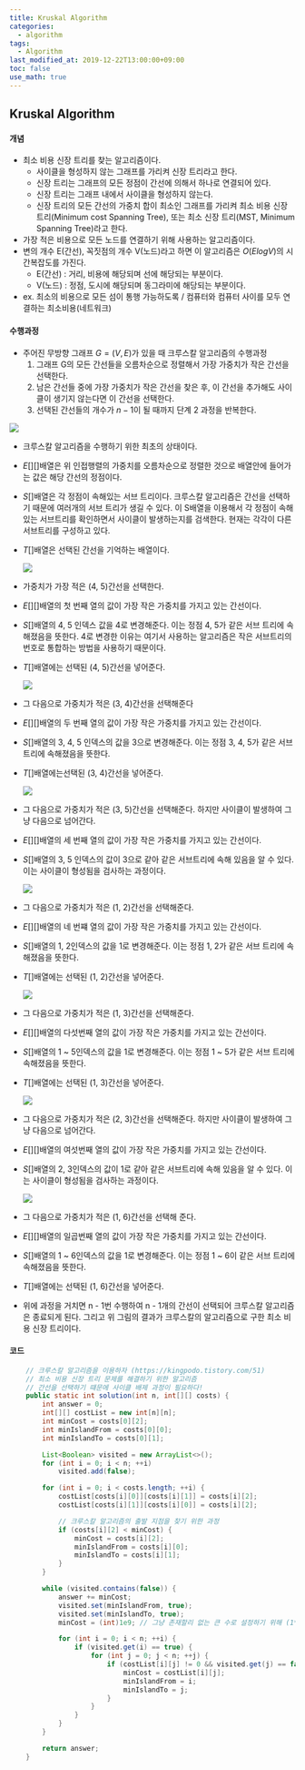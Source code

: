 ```yaml
---
title: Kruskal Algorithm
categories:
  - algorithm
tags:
  - Algorithm
last_modified_at: 2019-12-22T13:00:00+09:00
toc: false
use_math: true
---
```


## Kruskal Algorithm

#### 개념

* 최소 비용 신장 트리를 찾는 알고리즘이다.
  * 사이클을 형성하지 않는 그래프를 가리켜 신장 트리라고 한다.
  * 신장 트리는 그래프의 모든 정점이 간선에 의해서 하나로 연결되어 있다.
  * 신장 트리는 그래프 내에서 사이클을 형성하지 않는다.
  * 신장 트리의 모든 간선의 가중치 합이 최소인 그래프를 가리켜 최소 비용 신장 트리(Minimum cost Spanning Tree), 또는 최소 신장 트리(MST, Minimum Spanning Tree)라고 한다.
* 가장 적은 비용으로 모든 노드를 연결하기 위해 사용하는 알고리즘이다.
* 변의 개수 E(간선), 꼭짓점의 개수 V(노드)라고 하면 이 알고리즘은 $O(ElogV)$의 시간복잡도를 가진다.
  * E(간선) : 거리, 비용에 해당되며 선에 해당되는 부분이다.
  * V(노드) : 정점, 도시에 해당되며 동그라미에 해당되는 부분이다.
* ex. 최소의 비용으로 모든 섬이 통행 가능하도록 / 컴퓨터와 컴퓨터 사이를 모두 연결하는 최소비용(네트워크)

#### 수행과정

* 주어진 무방향 그래프 $G = (V, E)$가 있을 때 크루스칼 알고리즘의 수행과정
  1. 그래프 G의 모든 간선들을 오름차순으로 정렬해서 가장 가중치가 작은 간선을 선택한다.
  2. 남은 간선들 중에 가장 가중치가 작은 간선을 찾은 후, 이 간선을 추가해도 사이클이 생기지 않는다면 이 간선을 선택한다.
  3. 선택된 간선들의 개수가 $n - 1$이 될 때까지 단계 2 과정을 반복한다.

![](https://i.imgur.com/5q3OHxg.png)

* 크루스칼 알고리즘을 수행하기 위한 최초의 상태이다. 

* $E[][]$배열은 위 인접행렬의 가중치를 오름차순으로 정렬한 것으로 배열안에 들어가는 값은 해당 간선의 정점이다.

* $S[]$배열은 각 정점이 속해있는 서브 트리이다. 크루스칼 알고리즘은 간선을 선택하기 때문에 여러개의 서브 트리가 생길 수 있다. 이 S배열을 이용해서 각 정점이 속해있는 서브트리를 확인하면서 사이클이 발생하는지를 검색한다. 현재는 각각이 다른 서브트리를 구성하고 있다.

* $T[]$배열은 선택된 간선을 기억하는 배열이다.

  ![](https://i.imgur.com/NJckyrz.png)

* 가중치가 가장 적은 (4, 5)간선을 선택한다.

* $E[][]$배열의 첫 번째 열의 값이 가장 작은 가중치를 가지고 있는 간선이다.

* $S[]$배열의 4, 5 인덱스 값을 4로 변경해준다. 이는 정점 4, 5가 같은 서브 트리에 속해졌음을 뜻한다. 4로 변경한 이유는 여기서 사용하는 알고리즘은 작은 서브트리의 번호로 통합하는 방법을 사용하기 때문이다.

* $T[]$배열에는 선택된 (4, 5)간선을 넣어준다.

  ![](https://i.imgur.com/BfMwb69.png)

* 그 다음으로 가중치가 적은 (3, 4)간선을 선택해준다

* $E[][]$배열의 두 번째 열의 값이 가장 작은 가중치를 가지고 있는 간선이다.

* $S[]$배열의 3, 4, 5 인덱스의 값을 3으로 변경해준다. 이는 정점 3, 4, 5가 같은 서브트리에 속해졌음을 뜻한다.

* $T[]$배열에는선택된 (3, 4)간선을 넣어준다.

  ![](https://i.imgur.com/uAUs9Cv.png)

* 그 다음으로 가중치가 적은 (3, 5)간선을 선택해준다. 하지만 사이클이 발생하여 그냥 다음으로 넘어간다.

* $E[][]$배열의 세 번째 열의 값이 가장 작은 가중치를 가지고 있는 간선이다.

* $S[]$배열의 3, 5 인덱스의 값이 3으로 같아 같은 서브트리에 속해 있음을 알 수 있다. 이는 사이클이 형성됨을 검사하는 과정이다.

  ![](https://i.imgur.com/Gel8hdx.png)

* 그 다음으로 가중치가 적은 (1, 2)간선을 선택해준다.

* $E[][]$배열의 네 번쨰 열의 값이 가장 작은 가중치를 가지고 있는 간선이다.

* $S[]$배열의 1, 2인덱스의 값을 1로 변경해준다. 이는 정점 1, 2가 같은 서브 트리에 속해졌음을 뜻한다.

* $T[]$배열에는 선택된 (1, 2)간선을 넣어준다.

  ![](https://i.imgur.com/mWw9QWm.png)

* 그 다음으로 가중치가 적은 (1, 3)간선을 선택해준다.

* $E[][]$배열의 다섯번째 열의 값이 가장 작은 가중치를 가지고 있는 간선이다.

* $S[]$배열의 1 ~ 5인덱스의 값을 1로 변경해준다. 이는 정점 1 ~ 5가 같은 서브 트리에 속해졌음을 뜻한다.

* $T[]$배열에는 선택된 (1, 3)간선을 넣어준다.

  ![](https://i.imgur.com/30LPZO4.png)

* 그 다음으로 가중치가 적은 (2, 3)간선을 선택해준다. 하지만 사이클이 발생하여 그냥 다음으로 넘어간다.

* $E[][]$배열의 여섯번째 열의 값이 가장 작은 가중치를 가지고 있는 간선이다.

* $S[]$배열의 2, 3인덱스의 값이 1로 같아 같은 서브트리에 속해 있음을 알 수 있다. 이는 사이클이 형성됨을 검사하는 과정이다.

  ![](https://i.imgur.com/hdrIXac.png)

* 그 다음으로 가중치가 적은 (1, 6)간선을 선택해 준다.

* $E[][]$배열의 일곱번째 열의 값이 가장 작은 가중치를 가지고 있는 간선이다.

* $S[]$배열의 1 ~ 6인덱스의 값을 1로 변경해준다. 이는 정점 1 ~ 6이 같은 서브 트리에 속해졌음을 뜻한다.

* $T[]$배열에는 선택된 (1, 6)간선을 넣어준다.

* 위에 과정을 거치면 n - 1번 수행하여 n - 1개의 간선이 선택되어 크루스칼 알고리즘은 종료되게 된다. 그리고 위 그림의 결과가 크루스칼의 알고리즘으로 구한 최소 비용 신장 트리이다.

#### 코드

```java
    // 크루스칼 알고리즘을 이용하자 (https://kingpodo.tistory.com/51)
    // 최소 비용 신장 트리 문제를 해결하기 위한 알고리즘
    // 간선을 선택하기 떄문에 사이클 배제 과정이 필요하다!
    public static int solution(int n, int[][] costs) {
        int answer = 0;
        int[][] costList = new int[n][n];
        int minCost = costs[0][2];
        int minIslandFrom = costs[0][0];
        int minIslandTo = costs[0][1];

        List<Boolean> visited = new ArrayList<>();
        for (int i = 0; i < n; ++i) 
            visited.add(false);

        for (int i = 0; i < costs.length; ++i) {
            costList[costs[i][0]][costs[i][1]] = costs[i][2];
            costList[costs[i][1]][costs[i][0]] = costs[i][2];

            // 크루스칼 알고리즘의 출발 지점을 찾기 위한 과정
            if (costs[i][2] < minCost) {
                minCost = costs[i][2];
                minIslandFrom = costs[i][0];
                minIslandTo = costs[i][1];
            }
        }

        while (visited.contains(false)) {
            answer += minCost;
            visited.set(minIslandFrom, true);
            visited.set(minIslandTo, true);
            minCost = (int)1e9; // 그냥 존재할리 없는 큰 수로 설정하기 위해 (1*10^9)

            for (int i = 0; i < n; ++i) {
                if (visited.get(i) == true) {
                    for (int j = 0; j < n; ++j) {
                        if (costList[i][j] != 0 && visited.get(j) == false && minCost > costList[i][j]) {
                            minCost = costList[i][j];
                            minIslandFrom = i;
                            minIslandTo = j;
                        }
                    }
                }
            }
        }

        return answer;
    }
```

